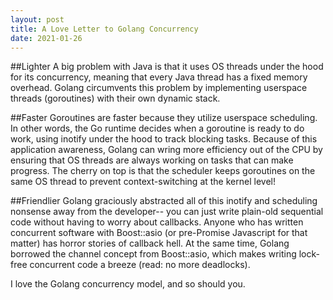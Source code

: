 ```yaml
---
layout: post
title: A Love Letter to Golang Concurrency
date: 2021-01-26
---
```


##Lighter
A big problem with Java is that it uses OS threads under the hood for its concurrency, meaning that every Java thread
has a fixed memory overhead. Golang circumvents this problem by implementing userspace threads (goroutines) with their
own dynamic stack.

##Faster
Goroutines are faster because they utilize userspace scheduling. In other words, the Go runtime decides when a
goroutine is ready to do work, using inotify under the hood to track blocking tasks. Because of this application
awareness, Golang can wring more efficiency out of the CPU by ensuring that OS threads are always working on tasks
that can make progress. The cherry on top is that the scheduler keeps goroutines on the same OS thread to prevent
context-switching at the kernel level!

##Friendlier
Golang graciously abstracted all of this inotify and scheduling nonsense away from the developer-- you can just write
plain-old sequential code without having to worry about callbacks. Anyone who has written concurrent software with
Boost::asio (or pre-Promise Javascript for that matter) has horror stories of callback hell. At the same time, Golang
borrowed the channel concept from Boost::asio, which makes writing lock-free concurrent code a breeze
(read: no more deadlocks).

I love the Golang concurrency model, and so should you.
